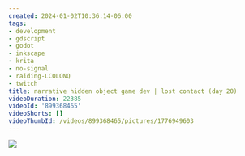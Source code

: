 ```yaml
---
created: 2024-01-02T10:36:14-06:00
tags:
- development
- gdscript
- godot
- inkscape
- krita
- no-signal
- raiding-LCOLONQ
- twitch
title: narrative hidden object game dev | lost contact (day 20)
videoDuration: 22385
videoId: '899368465'
videoShorts: []
videoThumbId: /videos/899368465/pictures/1776949603
---
```


![](20240102163614.jpg)
